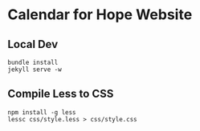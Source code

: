 # Calendar for Hope Website

## Local Dev

    bundle install
    jekyll serve -w


## Compile Less to CSS

    npm install -g less
    lessc css/style.less > css/style.css
